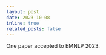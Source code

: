 ```yaml
---
layout: post
date: 2023-10-08 
inline: true
related_posts: false
---
```


One paper accepted to EMNLP 2023.
